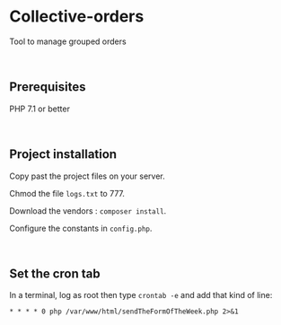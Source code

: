 # Collective-orders
Tool to manage grouped orders

<br>

## Prerequisites
PHP 7.1 or better

<br>


## Project installation 
Copy past the project files on your server.

Chmod the file `logs.txt` to 777.

Download the vendors : `composer install`.

Configure the constants in `config.php`.


<br>

## Set the cron tab
In a terminal, log as root then type `crontab -e` and add that kind of line:
```
* * * * 0 php /var/www/html/sendTheFormOfTheWeek.php 2>&1
```
